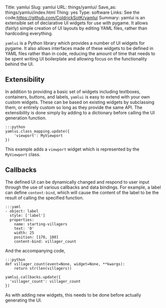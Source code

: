 Title: yamlui
Slug: yamlui
URL: things/yamlui/
Save_as: things/yamlui/index.html
Thing: yes
Type: software
Links: See the code;https://github.com/ColdrickSotK/yamlui
Summary: yamlui is an extensible set of declarative UI widgets for use with pygame. It allows (fairly) simple creation of UI layouts by editing YAML files, rather than hardcoding everything.

`yamlui` is a Python library which provides a number of UI widgets
for pygame. It also allows interfaces made of these widgets to be
defined in YAML files rather than in code, reducing the amount of
time that needs to be spent writing UI boilerplate and allowing
focus on the functionality behind the UI.

## Extensibility

In addition to providing a basic set of widgets including textboxes,
containers, buttons, and labels, `yamlui` is easy to extend with
your own custom widgets. These can be based on existing widgets by
subclassing them, or entirely custom so long as they provide the
same API. The extensibility is done simply by adding to a dictionary
before calling the UI generation function.

    :::python
    yamlui.class_mapping.update({
        'viewport': MyViewport
    })

This example adds a `viewport` widget which is represented by the
`MyViewport` class.

## Callbacks

The defined UI can be dynamically changed and respond to user input
through the use of various callbacks and data bindings. For example,
a label can define `content-bind`, which will cause the content of
the label to be the result of calling the specified function.

```
:::yaml
- object: label
  style: ['label']
  properties:
    name: starting-villagers
    text: '0'
    width: 25
    position: [170, 180]
    content-bind: villager_count
```

And the accompanying code,

    :::python
    def villager_count(event=None, widget=None, **kwargs):
        return str(len(villagers))

    yamlui.callbacks.update({
      'villager_count': villager_count
    })

As with adding new widgets, this needs to be done before actually
generating the UI.
